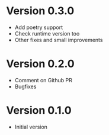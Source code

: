 # Version 0.3.0

- Add poetry support
- Check runtime version too
- Other fixes and small improvements

# Version 0.2.0

- Comment on Github PR
- Bugfixes

# Version 0.1.0

- Initial version
